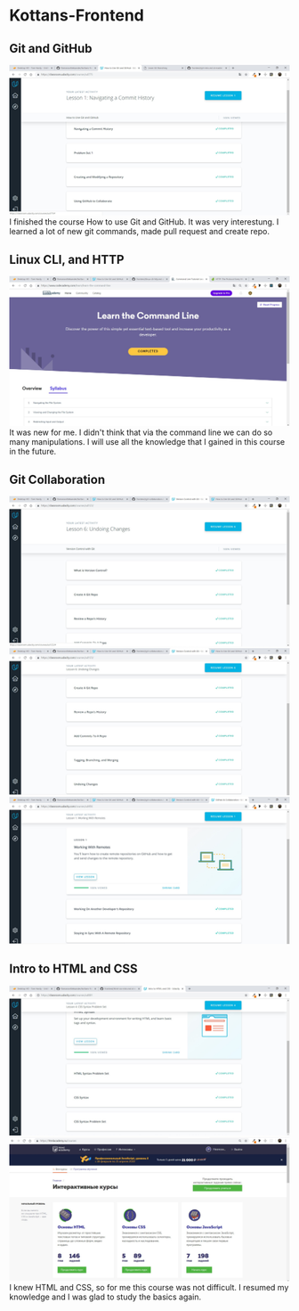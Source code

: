 # Kottans-Frontend
## Git and GitHub
![Git](task_git_basics/task0.1.jpg)
I finished the course How to use Git and GitHub. It was very interestung. 
I learned a lot of new git commands, made pull request and create repo.
## Linux CLI, and HTTP
![Linux CLI](task_linux_cli/task1.1.jpg)
It was new for me. I didn't think that via the command line we can do so many 
manipulations.
 I will use all the knowledge that I gained in this course in the future.
## Git Collaboration
![Git Collaboration](task_git_collaboration/task2.1.jpg)
![Git Collaboration](task_git_collaboration/task2.2.jpg)
![Git Collaboration](task_git_collaboration/task2.3.jpg)
## Intro to HTML and CSS
![Intro to HTML and CSS](task_html_css_intro/task3.1.jpg)
![Intro to HTML and CSS](task_html_css_intro/task3.2.0.jpg)
I knew HTML and CSS, so for me this course was not difficult. 
I resumed my knowledge and I was glad to study the basics again.